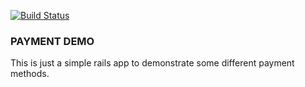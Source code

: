 [![Build Status](https://travis-ci.org/brianmc/paymentdemo.png)](https://travis-ci.org/brianmc/paymentdemo)

### PAYMENT DEMO

This is just a simple rails app to demonstrate some different payment methods.
